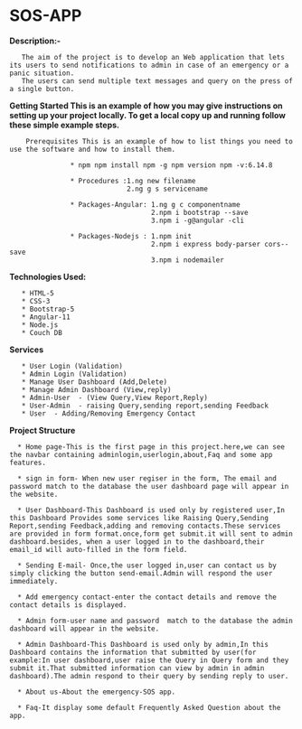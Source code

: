 # SOS-APP

**Description:-**
     
       The aim of the project is to develop an Web application that lets its users to send notifications to admin in case of an emergency or a panic situation. 
       The users can send multiple text messages and query on the press of a single button.
       
**Getting Started This is an example of how you may give instructions on setting up your project locally. To get a local copy up and running follow these simple example steps.**

        Prerequisites This is an example of how to list things you need to use the software and how to install them.

                   * npm npm install npm -g npm version npm -v:6.14.8

                   * Procedures :1.ng new filename 
                                 2.ng g s servicename

                   * Packages-Angular: 1.ng g c componentname 
                                       2.npm i bootstrap --save  
                                       3.npm i -g@angular -cli

                   * Packages-Nodejs : 1.npm init 
                                       2.npm i express body-parser cors--save
                                       3.npm i nodemailer 
       
 **Technologies Used:**
      
       * HTML-5
       * CSS-3
       * Bootstrap-5
       * Angular-11
       * Node.js
       * Couch DB
       
  **Services**
      
       * User Login (Validation)
       * Admin Login (Validation)
       * Manage User Dashboard (Add,Delete)
       * Manage Admin Dashboard (View,reply)
       * Admin-User  - (View Query,View Report,Reply)
       * User-Admin  - raising Query,sending report,sending Feedback
       * User  - Adding/Removing Emergency Contact
       
 **Project Structure**
 
      * Home page-This is the first page in this project.here,we can see the navbar containing adminlogin,userlogin,about,Faq and some app features.
      
      * sign in form- When new user regiser in the form, The email and password match to the database the user dashboard page will appear in the website.
      
      * User Dashboard-This Dashboard is used only by registered user,In this Dashboard Provides some services like Raising Query,Sending Report,sending Feedback,adding and removing contacts.These services are provided in form format.once,form get submit.it will sent to admin dashboard.besides, when a user logged in to the dashboard,their email_id will auto-filled in the form field.
       
      * Sending E-mail- Once,the user logged in,user can contact us by simply clicking the button send-email.Admin will respond the user immediately.
      
      * Add emergency contact-enter the contact details and remove the contact details is displayed. 
      
      * Admin form-user name and password  match to the database the admin dashboard will appear in the website.
      
      * Admin Dashboard-This Dashboard is used only by admin,In this Dashboard contains the information that submitted by user(for example:In user dashboard,user raise the Query in Query form and they submit it.That submitted information can view by admin in admin dashboard).The admin respond to their query by sending reply to user.
      
      * About us-About the emergency-SOS app. 
      
      * Faq-It display some default Frequently Asked Question about the app.
     


                                     
